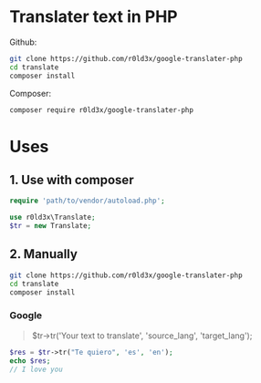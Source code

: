 # Translater text in PHP


Github:

```bash
git clone https://github.com/r0ld3x/google-translater-php
cd translate
composer install
```


Composer:

```bash
composer require r0ld3x/google-translater-php
```

# Uses

## 1. Use with composer

```php
require 'path/to/vendor/autoload.php';

use r0ld3x\Translate;
$tr = new Translate;
```


## 2. Manually

```bash
git clone https://github.com/r0ld3x/google-translater-php
cd translate
composer install
```

### Google

> $tr->tr('Your text to translate', 'source_lang', 'target_lang');

```php
$res = $tr->tr("Te quiero", 'es', 'en');
echo $res; 
// I love you
```

